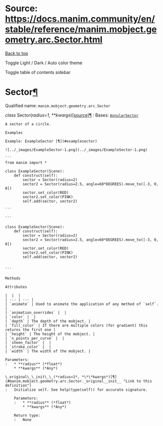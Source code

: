 # Source: https://docs.manim.community/en/stable/reference/manim.mobject.geometry.arc.Sector.html

[Back to top](#)

Toggle Light / Dark / Auto color theme

Toggle table of contents sidebar

Sector[¶](#sector "Link to this heading")
=========================================

Qualified name: `manim.mobject.geometry.arc.Sector`

*class* Sector(*radius=1*, *\*\*kwargs*)[[source]](../_modules/manim/mobject/geometry/arc.html#Sector)[¶](#manim.mobject.geometry.arc.Sector "Link to this definition")
:   Bases: [`AnnularSector`](manim.mobject.geometry.arc.AnnularSector.html#manim.mobject.geometry.arc.AnnularSector "manim.mobject.geometry.arc.AnnularSector")

    A sector of a circle.

    Examples

    Example: ExampleSector [¶](#examplesector)

    ![../_images/ExampleSector-1.png](../_images/ExampleSector-1.png)

    ```
    from manim import *

    class ExampleSector(Scene):
        def construct(self):
            sector = Sector(radius=2)
            sector2 = Sector(radius=2.5, angle=60*DEGREES).move_to([-3, 0, 0])
            sector.set_color(RED)
            sector2.set_color(PINK)
            self.add(sector, sector2)

    ```

    ```

    class ExampleSector(Scene):
        def construct(self):
            sector = Sector(radius=2)
            sector2 = Sector(radius=2.5, angle=60*DEGREES).move_to([-3, 0, 0])
            sector.set_color(RED)
            sector2.set_color(PINK)
            self.add(sector, sector2)


    ```

    Methods

    Attributes

    |  |  |
    | --- | --- |
    | `animate` | Used to animate the application of any method of `self`. |
    | `animation_overrides` |  |
    | `color` |  |
    | `depth` | The depth of the mobject. |
    | `fill_color` | If there are multiple colors (for gradient) this returns the first one |
    | `height` | The height of the mobject. |
    | `n_points_per_curve` |  |
    | `sheen_factor` |  |
    | `stroke_color` |  |
    | `width` | The width of the mobject. |

    Parameters:
    :   * **radius** (*float*)
        * **kwargs** (*Any*)

    \_original\_\_init\_\_(*radius=1*, *\*\*kwargs*)[¶](#manim.mobject.geometry.arc.Sector._original__init__ "Link to this definition")
    :   Initialize self. See help(type(self)) for accurate signature.

        Parameters:
        :   * **radius** (*float*)
            * **kwargs** (*Any*)

        Return type:
        :   None